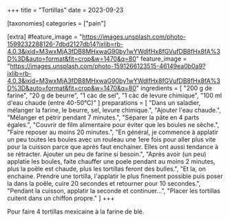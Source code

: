 +++
title = "Tortillas"
date = 2023-09-23

[taxonomies]
categories = ["pain"]

[extra]
#feature_image = "https://images.unsplash.com/photo-1599232288126-7dbd2127db14?ixlib=rb-4.0.3&ixid=M3wxMjA3fDB8MHxwaG90by1wYWdlfHx8fGVufDB8fHx8fA%3D%3D&auto=format&fit=crop&w=1470&q=80"
feature_image = "https://images.unsplash.com/photo-1591266123515-46149ea0b0a9?ixlib=rb-4.0.3&ixid=M3wxMjA3fDB8MHxwaG90by1wYWdlfHx8fGVufDB8fHx8fA%3D%3D&auto=format&fit=crop&w=1470&q=80"
ingredients = [
  "200 g de farine",
  "20 g de beurre",
  "1 càc de sel",
  "1 càc de levure chimique",
  "100 ml d'eau chaude (entre 40-50°C)"
]
preparations = [
  "Dans un saladier, mélanger la farine, le beurre, sel, levure chimique.",
  "Ajouter l'eau chaude.",
  "Mélanger et pétrir pendant 7 minutes.",
  "Séparer la pâte en 4 parts égales.",
  "Couvrir de film alimentaire pour éviter que les boules ne sèche.",
  "Faire reposer au moins 20 minutes.",
  "En général, je commence à applatir un peu toutes les boules avec un rouleau une 1ere fois pour aller plus vite pour la cuisson parce que après faut enchainer. Elles ont aussi tendance à se rétracter. Ajouter un peu de farine si besoin.",
  "Après avoir (un peu) applatie les boules, faite chauffer une poele pendant au moins 2 minutes, plus la poêle est chaude, plus les tortillas feront des bulles.",
  "Et la, on enchaine. Prendre une tortilla, l'applatir le plus finement possible puis poser la dans la poêle, cuire 20 secondes et retourner pour 10 secondes.",
  "Pendant la cuisson, applatir la seconde et continuer...",
  "Placer les tortillas cuitent dans un chiffon propre."
]
+++

Pour faire 4 tortillas mexicaine à la farine de blé.

